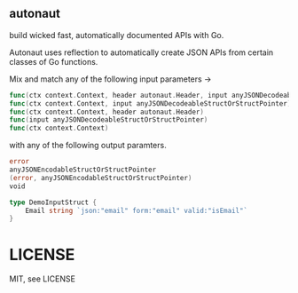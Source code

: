autonaut
------

build wicked fast, automatically documented APIs with Go.

Autonaut uses reflection to automatically create JSON APIs from certain classes of Go functions.

Mix and match any of the following input parameters ->

```go
func(ctx context.Context, header autonaut.Header, input anyJSONDecodeableStructOrStructPointer)
func(ctx context.Context, input anyJSONDecodeableStructOrStructPointer)
func(ctx context.Context, header autonaut.Header)
func(input anyJSONDecodeableStructOrStructPointer)
func(ctx context.Context)
```

with any of the following output paramters.

```go
error
anyJSONEncodableStructOrStructPointer
(error, anyJSONEncodableStructOrStructPointer)
void
```

```go
type DemoInputStruct {
    Email string `json:"email" form:"email" valid:"isEmail"`
}
```


LICENSE
======

MIT, see LICENSE